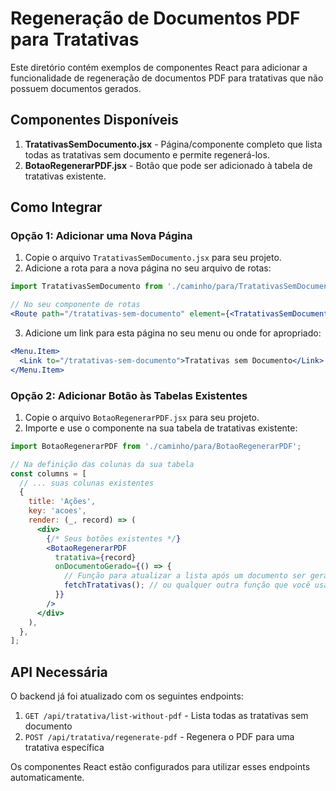 # Regeneração de Documentos PDF para Tratativas

Este diretório contém exemplos de componentes React para adicionar a funcionalidade de regeneração de documentos PDF para tratativas que não possuem documentos gerados.

## Componentes Disponíveis

1. **TratativasSemDocumento.jsx** - Página/componente completo que lista todas as tratativas sem documento e permite regenerá-los.
2. **BotaoRegenerarPDF.jsx** - Botão que pode ser adicionado à tabela de tratativas existente.

## Como Integrar

### Opção 1: Adicionar uma Nova Página

1. Copie o arquivo `TratativasSemDocumento.jsx` para seu projeto.
2. Adicione a rota para a nova página no seu arquivo de rotas:

```jsx
import TratativasSemDocumento from './caminho/para/TratativasSemDocumento';

// No seu componente de rotas
<Route path="/tratativas-sem-documento" element={<TratativasSemDocumento />} />
```

3. Adicione um link para esta página no seu menu ou onde for apropriado:

```jsx
<Menu.Item>
  <Link to="/tratativas-sem-documento">Tratativas sem Documento</Link>
</Menu.Item>
```

### Opção 2: Adicionar Botão às Tabelas Existentes

1. Copie o arquivo `BotaoRegenerarPDF.jsx` para seu projeto.
2. Importe e use o componente na sua tabela de tratativas existente:

```jsx
import BotaoRegenerarPDF from './caminho/para/BotaoRegenerarPDF';

// Na definição das colunas da sua tabela
const columns = [
  // ... suas colunas existentes
  {
    title: 'Ações',
    key: 'acoes',
    render: (_, record) => (
      <div>
        {/* Seus botões existentes */}
        <BotaoRegenerarPDF 
          tratativa={record} 
          onDocumentoGerado={() => {
            // Função para atualizar a lista após um documento ser gerado
            fetchTratativas(); // ou qualquer outra função que você usa para recarregar os dados
          }} 
        />
      </div>
    ),
  },
];
```

## API Necessária

O backend já foi atualizado com os seguintes endpoints:

1. `GET /api/tratativa/list-without-pdf` - Lista todas as tratativas sem documento
2. `POST /api/tratativa/regenerate-pdf` - Regenera o PDF para uma tratativa específica

Os componentes React estão configurados para utilizar esses endpoints automaticamente. 